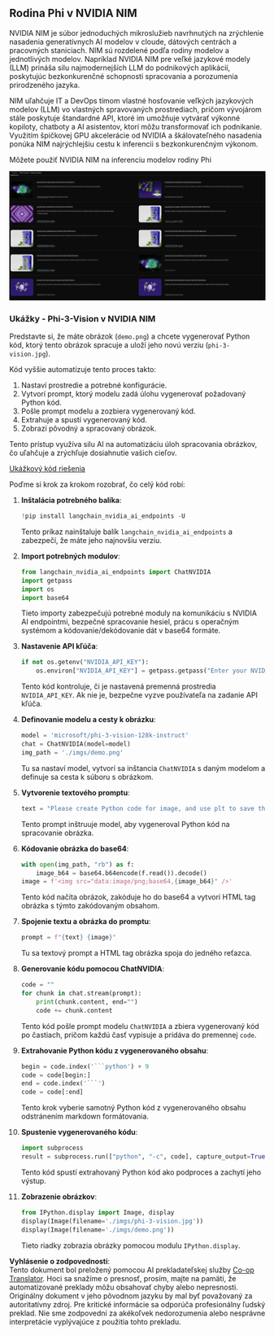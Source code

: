 <!--
CO_OP_TRANSLATOR_METADATA:
{
  "original_hash": "7b08e277df2a9307f861ae54bc30c772",
  "translation_date": "2025-07-16T19:39:37+00:00",
  "source_file": "md/01.Introduction/02/06.NVIDIA.md",
  "language_code": "sk"
}
-->
## Rodina Phi v NVIDIA NIM

NVIDIA NIM je súbor jednoduchých mikroslužieb navrhnutých na zrýchlenie nasadenia generatívnych AI modelov v cloude, dátových centrách a pracovných staniciach. NIM sú rozdelené podľa rodiny modelov a jednotlivých modelov. Napríklad NVIDIA NIM pre veľké jazykové modely (LLM) prináša silu najmodernejších LLM do podnikových aplikácií, poskytujúc bezkonkurenčné schopnosti spracovania a porozumenia prirodzeného jazyka.

NIM uľahčuje IT a DevOps tímom vlastné hosťovanie veľkých jazykových modelov (LLM) vo vlastných spravovaných prostrediach, pričom vývojárom stále poskytuje štandardné API, ktoré im umožňuje vytvárať výkonné kopiloty, chatboty a AI asistentov, ktorí môžu transformovať ich podnikanie. Využitím špičkovej GPU akcelerácie od NVIDIA a škálovateľného nasadenia ponúka NIM najrýchlejšiu cestu k inferencii s bezkonkurenčným výkonom.

Môžete použiť NVIDIA NIM na inferenciu modelov rodiny Phi

![nim](../../../../../translated_images/Phi-NIM.09bebb743387ee4a5028d7d4f8fed55e619711b26c8937526b43a2af980f7dcf.sk.png)

### **Ukážky - Phi-3-Vision v NVIDIA NIM**

Predstavte si, že máte obrázok (`demo.png`) a chcete vygenerovať Python kód, ktorý tento obrázok spracuje a uloží jeho novú verziu (`phi-3-vision.jpg`).

Kód vyššie automatizuje tento proces takto:

1. Nastaví prostredie a potrebné konfigurácie.
2. Vytvorí prompt, ktorý modelu zadá úlohu vygenerovať požadovaný Python kód.
3. Pošle prompt modelu a zozbiera vygenerovaný kód.
4. Extrahuje a spustí vygenerovaný kód.
5. Zobrazí pôvodný a spracovaný obrázok.

Tento prístup využíva silu AI na automatizáciu úloh spracovania obrázkov, čo uľahčuje a zrýchľuje dosiahnutie vašich cieľov.

[Ukážkový kód riešenia](../../../../../code/06.E2E/E2E_Nvidia_NIM_Phi3_Vision.ipynb)

Poďme si krok za krokom rozobrať, čo celý kód robí:

1. **Inštalácia potrebného balíka**:
    ```python
    !pip install langchain_nvidia_ai_endpoints -U
    ```
    Tento príkaz nainštaluje balík `langchain_nvidia_ai_endpoints` a zabezpečí, že máte jeho najnovšiu verziu.

2. **Import potrebných modulov**:
    ```python
    from langchain_nvidia_ai_endpoints import ChatNVIDIA
    import getpass
    import os
    import base64
    ```
    Tieto importy zabezpečujú potrebné moduly na komunikáciu s NVIDIA AI endpointmi, bezpečné spracovanie hesiel, prácu s operačným systémom a kódovanie/dekódovanie dát v base64 formáte.

3. **Nastavenie API kľúča**:
    ```python
    if not os.getenv("NVIDIA_API_KEY"):
        os.environ["NVIDIA_API_KEY"] = getpass.getpass("Enter your NVIDIA API key: ")
    ```
    Tento kód kontroluje, či je nastavená premenná prostredia `NVIDIA_API_KEY`. Ak nie je, bezpečne vyzve používateľa na zadanie API kľúča.

4. **Definovanie modelu a cesty k obrázku**:
    ```python
    model = 'microsoft/phi-3-vision-128k-instruct'
    chat = ChatNVIDIA(model=model)
    img_path = './imgs/demo.png'
    ```
    Tu sa nastaví model, vytvorí sa inštancia `ChatNVIDIA` s daným modelom a definuje sa cesta k súboru s obrázkom.

5. **Vytvorenie textového promptu**:
    ```python
    text = "Please create Python code for image, and use plt to save the new picture under imgs/ and name it phi-3-vision.jpg."
    ```
    Tento prompt inštruuje model, aby vygeneroval Python kód na spracovanie obrázka.

6. **Kódovanie obrázka do base64**:
    ```python
    with open(img_path, "rb") as f:
        image_b64 = base64.b64encode(f.read()).decode()
    image = f'<img src="data:image/png;base64,{image_b64}" />'
    ```
    Tento kód načíta obrázok, zakóduje ho do base64 a vytvorí HTML tag obrázka s týmto zakódovaným obsahom.

7. **Spojenie textu a obrázka do promptu**:
    ```python
    prompt = f"{text} {image}"
    ```
    Tu sa textový prompt a HTML tag obrázka spoja do jedného reťazca.

8. **Generovanie kódu pomocou ChatNVIDIA**:
    ```python
    code = ""
    for chunk in chat.stream(prompt):
        print(chunk.content, end="")
        code += chunk.content
    ```
    Tento kód pošle prompt modelu `ChatNVIDIA` a zbiera vygenerovaný kód po častiach, pričom každú časť vypisuje a pridáva do premennej `code`.

9. **Extrahovanie Python kódu z vygenerovaného obsahu**:
    ```python
    begin = code.index('```python') + 9
    code = code[begin:]
    end = code.index('```')
    code = code[:end]
    ```
    Tento krok vyberie samotný Python kód z vygenerovaného obsahu odstránením markdown formátovania.

10. **Spustenie vygenerovaného kódu**:
    ```python
    import subprocess
    result = subprocess.run(["python", "-c", code], capture_output=True)
    ```
    Tento kód spustí extrahovaný Python kód ako podproces a zachytí jeho výstup.

11. **Zobrazenie obrázkov**:
    ```python
    from IPython.display import Image, display
    display(Image(filename='./imgs/phi-3-vision.jpg'))
    display(Image(filename='./imgs/demo.png'))
    ```
    Tieto riadky zobrazia obrázky pomocou modulu `IPython.display`.

**Vyhlásenie o zodpovednosti**:  
Tento dokument bol preložený pomocou AI prekladateľskej služby [Co-op Translator](https://github.com/Azure/co-op-translator). Hoci sa snažíme o presnosť, prosím, majte na pamäti, že automatizované preklady môžu obsahovať chyby alebo nepresnosti. Originálny dokument v jeho pôvodnom jazyku by mal byť považovaný za autoritatívny zdroj. Pre kritické informácie sa odporúča profesionálny ľudský preklad. Nie sme zodpovední za akékoľvek nedorozumenia alebo nesprávne interpretácie vyplývajúce z použitia tohto prekladu.